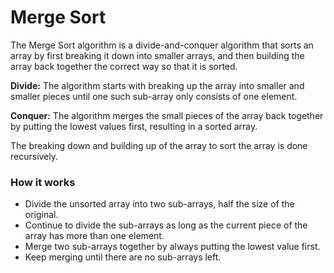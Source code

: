 # Merge Sort
The Merge Sort algorithm is a divide-and-conquer algorithm that sorts an array by first breaking it down into smaller arrays, and then building the array back together the correct way so that it is sorted.

**Divide:** The algorithm starts with breaking up the array into smaller and smaller pieces until one such sub-array only consists of one element.

**Conquer:** The algorithm merges the small pieces of the array back together by putting the lowest values first, resulting in a sorted array.

The breaking down and building up of the array to sort the array is done recursively.

### How it works
- Divide the unsorted array into two sub-arrays, half the size of the original.
- Continue to divide the sub-arrays as long as the current piece of the array has more than one element.
- Merge two sub-arrays together by always putting the lowest value first.
- Keep merging until there are no sub-arrays left.

